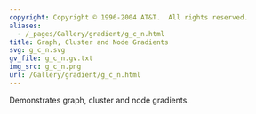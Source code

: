 ```yaml
---
copyright: Copyright © 1996-2004 AT&T.  All rights reserved.
aliases:
  - /_pages/Gallery/gradient/g_c_n.html
title: Graph, Cluster and Node Gradients
svg: g_c_n.svg
gv_file: g_c_n.gv.txt
img_src: g_c_n.png
url: /Gallery/gradient/g_c_n.html
---
```

Demonstrates graph, cluster and node gradients.
